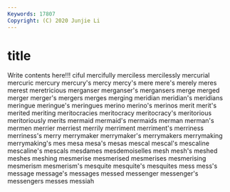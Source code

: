 ```yaml
---
Keywords: 17807
Copyright: (C) 2020 Junjie Li
---
```


# title

Write contents here!!!
ciful 
mercifully 
merciless 
mercilessly 
mercurial 
mercuric
mercury 
mercury's 
mercy 
mercy's 
mere 
mere's 
merely 
meres 
merest 
meretricious
merganser 
merganser's 
mergansers 
merge 
merged 
merger 
merger's 
mergers 
merges 
merging
meridian 
meridian's 
meridians 
meringue 
meringue's 
meringues 
merino 
merino's 
merinos 
merit
merit's 
merited 
meriting 
meritocracies 
meritocracy 
meritocracy's 
meritorious 
meritoriously 
merits 
mermaid
mermaid's 
mermaids 
merman 
merman's 
mermen 
merrier 
merriest 
merrily 
merriment 
merriment's
merriness 
merriness's 
merry 
merrymaker 
merrymaker's 
merrymakers 
merrymaking 
merrymaking's 
mes 
mesa
mesa's 
mesas 
mescal 
mescal's 
mescaline 
mescaline's 
mescals 
mesdames 
mesdemoiselles 
mesh
mesh's 
meshed 
meshes 
meshing 
mesmerise 
mesmerised 
mesmerises 
mesmerising 
mesmerism 
mesmerism's
mesquite 
mesquite's 
mesquites 
mess 
mess's 
message 
message's 
messages 
messed 
messenger
messenger's 
messengers 
messes 
messiah 
